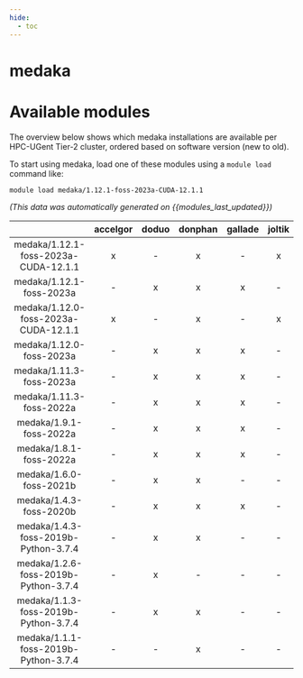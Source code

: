 ```yaml
---
hide:
  - toc
---
```


medaka
======

# Available modules


The overview below shows which medaka installations are available per HPC-UGent Tier-2 cluster, ordered based on software version (new to old).

To start using medaka, load one of these modules using a `module load` command like:

```shell
module load medaka/1.12.1-foss-2023a-CUDA-12.1.1
```

*(This data was automatically generated on {{modules_last_updated}})*  

| |accelgor|doduo|donphan|gallade|joltik|shinx|skitty|
| :---: | :---: | :---: | :---: | :---: | :---: | :---: | :---: |
|medaka/1.12.1-foss-2023a-CUDA-12.1.1|x|-|x|-|x|-|-|
|medaka/1.12.1-foss-2023a|-|x|x|x|-|x|x|
|medaka/1.12.0-foss-2023a-CUDA-12.1.1|x|-|x|-|x|-|-|
|medaka/1.12.0-foss-2023a|-|x|x|x|-|x|x|
|medaka/1.11.3-foss-2023a|-|x|x|x|-|x|x|
|medaka/1.11.3-foss-2022a|-|x|x|x|-|-|-|
|medaka/1.9.1-foss-2022a|-|x|x|x|-|-|-|
|medaka/1.8.1-foss-2022a|-|x|x|x|-|-|-|
|medaka/1.6.0-foss-2021b|-|x|x|-|-|-|-|
|medaka/1.4.3-foss-2020b|-|x|x|x|-|-|-|
|medaka/1.4.3-foss-2019b-Python-3.7.4|-|x|x|-|-|-|-|
|medaka/1.2.6-foss-2019b-Python-3.7.4|-|x|-|-|-|-|-|
|medaka/1.1.3-foss-2019b-Python-3.7.4|-|x|x|-|-|-|-|
|medaka/1.1.1-foss-2019b-Python-3.7.4|-|-|x|-|-|-|-|
